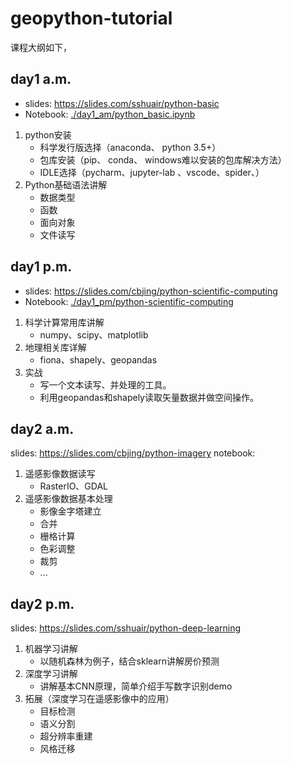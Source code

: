 # geopython-tutorial


课程大纲如下，
## day1 a.m.
- slides: https://slides.com/sshuair/python-basic
- Notebook: [./day1_am/python_basic.ipynb](day1_am/python_basic.ipynb)

1. python安装
    - 科学发行版选择（anaconda、 python 3.5+）
    - 包库安装（pip、 conda、 windows难以安装的包库解决方法）
    - IDLE选择（pycharm、jupyter-lab 、vscode、spider、）
2. Python基础语法讲解
    - 数据类型
    - 函数
    - 面向对象
    - 文件读写


## day1 p.m.
- slides: https://slides.com/cbjing/python-scientific-computing
- Notebook: [./day1_pm/python-scientific-computing](day1_pm/python-scientific-computing.ipynb)
1. 科学计算常用库讲解
    - numpy、scipy、matplotlib
2. 地理相关库详解
    - fiona、shapely、geopandas
3. 实战
    - 写一个文本读写、并处理的工具。
    - 利用geopandas和shapely读取矢量数据并做空间操作。


## day2 a.m.
slides: https://slides.com/cbjing/python-imagery
notebook: 
1. 遥感影像数据读写
    - RasterIO、GDAL
2. 遥感影像数据基本处理
    - 影像金字塔建立
    - 合并
    - 栅格计算
    - 色彩调整
    - 裁剪
    - ...


## day2 p.m.
slides: https://slides.com/sshuair/python-deep-learning
1. 机器学习讲解
    - 以随机森林为例子，结合sklearn讲解房价预测
2. 深度学习讲解
    - 讲解基本CNN原理，简单介绍手写数字识别demo
3. 拓展（深度学习在遥感影像中的应用）
    - 目标检测
    - 语义分割
    - 超分辨率重建
    - 风格迁移
